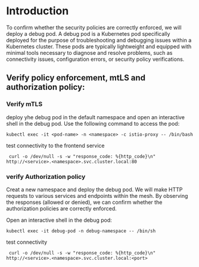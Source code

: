 # Introduction

To confirm whether the security policies are correctly enforced, we will deploy a debug pod. A debug pod is a Kubernetes pod specifically deployed for the purpose of troubleshooting and debugging issues within a Kubernetes cluster. These pods are typically lightweight and equipped with minimal tools necessary to diagnose and resolve problems, such as connectivity issues, configuration errors, or security policy verifications.

## Verify policy enforcement, mtLS and authorization policy:

### Verify mTLS
deploy yhe debug pod in the default namespace and open an interactive shell in the debug pod. Use the following command to access the pod:
```
kubectl exec -it <pod-name> -n <namespace> -c istio-proxy -- /bin/bash
```
test connectivity to the frontend service
```
 curl -o /dev/null -s -w "response_code: %{http_code}\n" http://<service>.<namespace>.svc.cluster.local:80
```

### verify Authorization policy

Creat a new namespace  and deploy the debug pod. We will make HTTP requests to various services and endpoints within the mesh. By observing the responses (allowed or denied), we can confirm whether the authorization policies are correctly enforced.


Open an interactive shell in the debug pod:
```
kubectl exec -it debug-pod -n debug-namespace -- /bin/sh
```
test connectivity
```
 curl -o /dev/null -s -w "response_code: %{http_code}\n" http://<service>.<namespace>.svc.cluster.local:<port>
```
